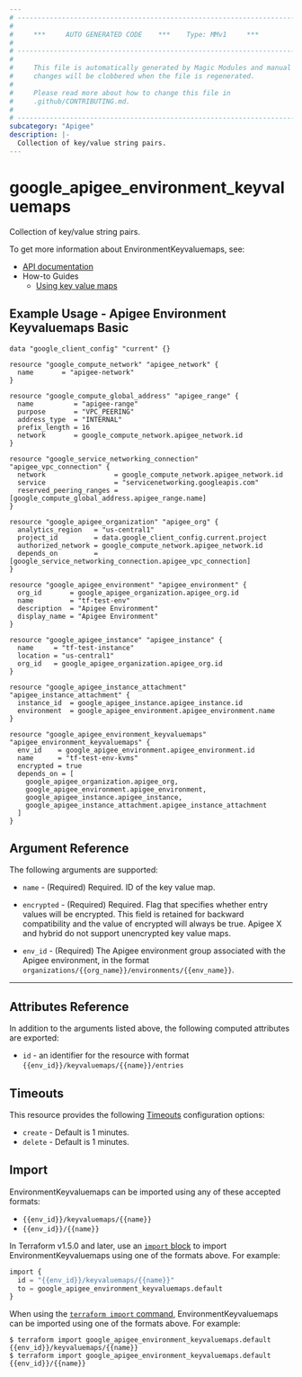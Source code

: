 ```yaml
---
# ----------------------------------------------------------------------------
#
#     ***     AUTO GENERATED CODE    ***    Type: MMv1     ***
#
# ----------------------------------------------------------------------------
#
#     This file is automatically generated by Magic Modules and manual
#     changes will be clobbered when the file is regenerated.
#
#     Please read more about how to change this file in
#     .github/CONTRIBUTING.md.
#
# ----------------------------------------------------------------------------
subcategory: "Apigee"
description: |-
  Collection of key/value string pairs.
---
```


# google_apigee_environment_keyvaluemaps

Collection of key/value string pairs.


To get more information about EnvironmentKeyvaluemaps, see:

* [API documentation](https://cloud.google.com/apigee/docs/reference/apis/apigee/rest/v1/organizations.environments.keyvaluemaps/create)
* How-to Guides
    * [Using key value maps](https://cloud.google.com/apigee/docs/api-platform/cache/key-value-maps)

## Example Usage - Apigee Environment Keyvaluemaps Basic


```hcl
data "google_client_config" "current" {}

resource "google_compute_network" "apigee_network" {
  name       = "apigee-network"
}

resource "google_compute_global_address" "apigee_range" {
  name          = "apigee-range"
  purpose       = "VPC_PEERING"
  address_type  = "INTERNAL"
  prefix_length = 16
  network       = google_compute_network.apigee_network.id
}

resource "google_service_networking_connection" "apigee_vpc_connection" {
  network                 = google_compute_network.apigee_network.id
  service                 = "servicenetworking.googleapis.com"
  reserved_peering_ranges = [google_compute_global_address.apigee_range.name]
}

resource "google_apigee_organization" "apigee_org" {
  analytics_region   = "us-central1"
  project_id         = data.google_client_config.current.project
  authorized_network = google_compute_network.apigee_network.id
  depends_on         = [google_service_networking_connection.apigee_vpc_connection]
}

resource "google_apigee_environment" "apigee_environment" {
  org_id       = google_apigee_organization.apigee_org.id
  name         = "tf-test-env"
  description  = "Apigee Environment"
  display_name = "Apigee Environment"
}

resource "google_apigee_instance" "apigee_instance" {
  name     = "tf-test-instance"
  location = "us-central1"
  org_id   = google_apigee_organization.apigee_org.id
}

resource "google_apigee_instance_attachment" "apigee_instance_attachment" {
  instance_id  = google_apigee_instance.apigee_instance.id
  environment  = google_apigee_environment.apigee_environment.name
}

resource "google_apigee_environment_keyvaluemaps" "apigee_environment_keyvaluemaps" {
  env_id    = google_apigee_environment.apigee_environment.id
  name      = "tf-test-env-kvms"
  encrypted = true
  depends_on = [
    google_apigee_organization.apigee_org,
    google_apigee_environment.apigee_environment,
    google_apigee_instance.apigee_instance,
    google_apigee_instance_attachment.apigee_instance_attachment
  ]
}
```

## Argument Reference

The following arguments are supported:


* `name` -
  (Required)
  Required. ID of the key value map.

* `encrypted` -
  (Required)
  Required. Flag that specifies whether entry values will be encrypted. This field is retained for backward compatibility and the value of encrypted will always be true. Apigee X and hybrid do not support unencrypted key value maps.

* `env_id` -
  (Required)
  The Apigee environment group associated with the Apigee environment,
  in the format `organizations/{{org_name}}/environments/{{env_name}}`.


- - -



## Attributes Reference

In addition to the arguments listed above, the following computed attributes are exported:

* `id` - an identifier for the resource with format `{{env_id}}/keyvaluemaps/{{name}}/entries`


## Timeouts

This resource provides the following
[Timeouts](https://developer.hashicorp.com/terraform/plugin/sdkv2/resources/retries-and-customizable-timeouts) configuration options:

- `create` - Default is 1 minutes.
- `delete` - Default is 1 minutes.

## Import


EnvironmentKeyvaluemaps can be imported using any of these accepted formats:

* `{{env_id}}/keyvaluemaps/{{name}}`
* `{{env_id}}/{{name}}`


In Terraform v1.5.0 and later, use an [`import` block](https://developer.hashicorp.com/terraform/language/import) to import EnvironmentKeyvaluemaps using one of the formats above. For example:

```tf
import {
  id = "{{env_id}}/keyvaluemaps/{{name}}"
  to = google_apigee_environment_keyvaluemaps.default
}
```

When using the [`terraform import` command](https://developer.hashicorp.com/terraform/cli/commands/import), EnvironmentKeyvaluemaps can be imported using one of the formats above. For example:

```
$ terraform import google_apigee_environment_keyvaluemaps.default {{env_id}}/keyvaluemaps/{{name}}
$ terraform import google_apigee_environment_keyvaluemaps.default {{env_id}}/{{name}}
```

